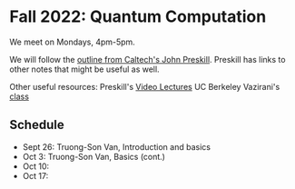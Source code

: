 # Fall 2022: Quantum Computation

We meet on Mondays, 4pm-5pm.

We will follow the [outline from Caltech's John Preskill](http://theory.caltech.edu/~preskill/ph219/ph219_2021-22.html).
Preskill has links to other notes that might be useful as well.

Other useful resources:
Preskill's [Video Lectures](https://www.youtube.com/playlist?list=PL0ojjrEqIyPy-1RRD8cTD_lF1hflo89Iu)
UC Berkeley Vazirani's [class](https://www.youtube.com/playlist?list=PLXEJgM3ycgQW5ysL69uaEdPoof4it6seB)

## Schedule
- Sept 26: Truong-Son Van, Introduction and basics
- Oct 3: Truong-Son Van, Basics (cont.)
- Oct 10:
- Oct 17: 
